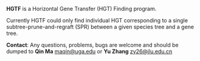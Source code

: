 **HGTF** is a Horizontal Gene Transfer (HGT) Finding program.

Currently HGTF could only find individual HGT corresponding to a single subtree-prune-and-regraft (SPR) between a given species tree and a gene tree.

**Contact**: Any questions, problems, bugs are welcome and should be dumped to **Qin Ma** <maqin@uga.edu> or **Yu Zhang** <zy26@jlu.edu.cn>